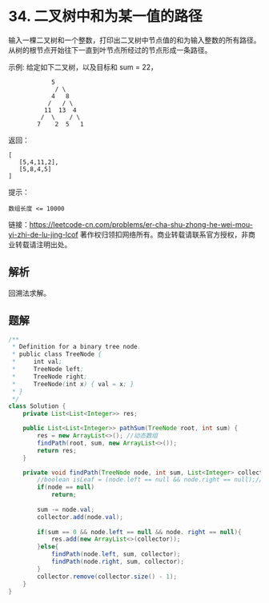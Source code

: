 # 34. 二叉树中和为某一值的路径 

输入一棵二叉树和一个整数，打印出二叉树中节点值的和为输入整数的所有路径。从树的根节点开始往下一直到叶节点所经过的节点形成一条路径。



示例:
给定如下二叉树，以及目标和 sum = 22，

                5
                 / \
                4   8
               /   / \
              11  13  4
             /  \    / \
            7    2  5   1
返回：

```
[
   [5,4,11,2],
   [5,8,4,5]
]
```

提示：

`数组长度 <= 10000`


链接：https://leetcode-cn.com/problems/er-cha-shu-zhong-he-wei-mou-yi-zhi-de-lu-jing-lcof
著作权归领扣网络所有。商业转载请联系官方授权，非商业转载请注明出处。

## 解析

回溯法求解。

## 题解

```java
/**
 * Definition for a binary tree node.
 * public class TreeNode {
 *     int val;
 *     TreeNode left;
 *     TreeNode right;
 *     TreeNode(int x) { val = x; }
 * }
 */
class Solution {
    private List<List<Integer>> res;

    public List<List<Integer>> pathSum(TreeNode root, int sum) {
        res = new ArrayList<>(); //动态数组
        findPath(root, sum, new ArrayList<>());
        return res;
    }

    private void findPath(TreeNode node, int sum, List<Integer> collector){
        //boolean isLeaf = (node.left == null && node.right == null);//判断当前节点是否为叶子节点。
        if(node == null)
            return;
        
        sum -= node.val;
        collector.add(node.val);
        
        if(sum == 0 && node.left == null && node. right == null){
            res.add(new ArrayList<>(collector));
        }else{
            findPath(node.left, sum, collector);
            findPath(node.right, sum, collector);
        }   
        collector.remove(collector.size() - 1);
    }
}
```



